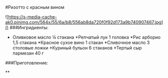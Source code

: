 #Ризотто с красным вином 

![https://s-media-cache-ak0.pinimg.com/564x/55/6a/b8/556ab8da720f0f92d173a9b740907467.jpg]()
###Ингридиенты:

* Оливковое масло	¼ стакана
*Репчатый лук	1 головка
*Рис арборио	1,5 стакана
*Красное сухое вино	1 стакан
*Сливочное масло	3 столовые ложки
*Куриный бульон	6 стаканов
*Тертый сыр пармезан	40 г

###Приготовление:

**